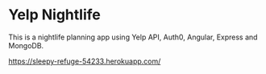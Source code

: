# Yelp Nightlife

This is a nightlife planning app using Yelp API, Auth0, Angular, Express and MongoDB.  

https://sleepy-refuge-54233.herokuapp.com/